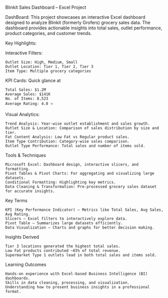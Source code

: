 Blinkit Sales Dashboard – Excel Project

DashBoard:
This project showcases an interactive Excel dashboard designed to analyze Blinkit (formerly Grofers) grocery sales data.
The dashboard provides actionable insights into total sales, outlet performance, product categories, and customer trends.

Key Highlights:

  Interactive Filters:
  
    Outlet Size: High, Medium, Small
    Outlet Location: Tier 1, Tier 2, Tier 3
    Item Type: Multiple grocery categories
  
  KPI Cards: Quick glance at
  
    Total Sales: $1.2M
    Average Sales: $141K
    No. of Items: 8,523
    Average Rating: 4.0 ⭐
  
  Visual Analytics:
  
    Trend Analysis: Year-wise outlet establishment and sales growth.
    Outlet Size & Location: Comparison of sales distribution by size and tier.
    Fat Content Analysis: Low Fat vs Regular product sales.
    Item Type Contribution: Category-wise sales comparison.
    Outlet Type Performance: Total sales and number of items sold.
  
  Tools & Techniques
  
    Microsoft Excel: Dashboard design, interactive slicers, and formatting.
    Pivot Tables & Pivot Charts: For aggregating and visualizing large datasets.
    Conditional Formatting: Highlighting key metrics.
    Data Cleaning & Transformation: Pre-processed grocery sales dataset for accurate insights.
  
  Key Terms
  
    KPI (Key Performance Indicator) – Metrics like Total Sales, Avg Sales, Avg Rating.
    Slicers – Excel filters to interactively explore data.
    Pivot Table – Summarizes large datasets efficiently.
    Data Visualization – Charts and graphs for better decision making.
  
  Insights Derived
  
    Tier 3 locations generated the highest total sales.
    Low Fat products contributed ~65% of total revenue.
    Supermarket Type 1 outlets lead in both total sales and items sold.
  
  Learning Outcomes
    
    Hands-on experience with Excel-based Business Intelligence (BI) dashboards.
    Skills in data cleaning, processing, and visualization.
    Understanding how to present business insights in a professional format.
